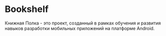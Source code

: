 # Bookshelf
Книжная Полка - это проект, созданный в рамках обучения и развития навыков разработки мобильных приложений на платформе Android. 
